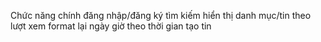 Chức năng chính 
đăng nhập/đăng ký
tìm kiếm
hiển thị danh mục/tin theo lượt xem
format lại ngày giờ theo thời gian tạo tin 